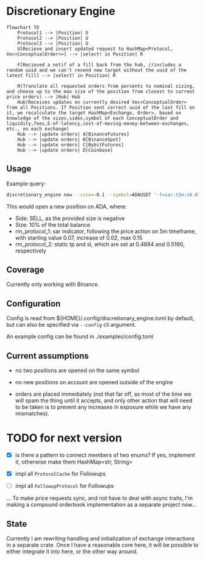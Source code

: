 # Discretionary Engine
```mermaid
flowchart TD
    Protocol1 --> |Position| U
    Protocol2 --> |Position| U
    Protocol3 --> |Position| U
    U[Recieve and insert updated request to HashMap<Protocol, Vec<ConceptualOrder>>] --> |select! in Position| R
    
    F[Recieved a notif of a fill back from the hub, //includes a random uuid and we can't resend new target without the uuid of the latest fill] --> |select! in Position| R

    R(Translate all requested orders from percents to nominal sizing, and choose up to the max size of the position from closest to current price orders) --> |Hub| Hub
    Hub(Receives updates on currently desired Vec<ConceptualOrder> from all Positions. If Position sent correct uuid of the last fill on it, we recalculate the target HashMap<Exchange, Order>, based on knowledge of the sizes,sides,symbol of each ConceptualOrder and liquidity,fees,E-of-latency,cost-of-moving-money-between-exchanges, etc., on each exchange)
    Hub --> |update orders| A[BinanceFutures]
    Hub --> |update orders| B[BinanceSpot]
    Hub --> |update orders| C[BybitFutures]
    Hub --> |update orders| D[Coinbase]
```

## Usage
Example query:
```sh
discretionary_engine new --size=-0.1 --symbol=ADAUSDT '-f=sar:t5m:s0.07:i0.02:m0.15' '-f=tpsl:t0.4884:s0.5190'
```
This would open a new position on ADA, where:
- Side: SELL, as the provided size is negative
- Size: 10% of the total balance
- rm_protocol_1: sar indicator, following the price action on 5m timeframe, with starting value 0.07, increase of 0.02, max 0.15
- rm_protocol_2: static tp and sl, which are set at 0.4884 and 0.5190, respectively

## Coverage
Currently only working with Binance.

## Configuration
Config is read from ${HOME}/.config/discretionary_engine.toml by default, but can also be specified via `--config` cli argument.

An example config can be found in ./examples/config.toml

## Current assumptions
- no two positions are opened on the same symbol

- no new positions on account are opened outside of the engine

- orders are placed immediately (not that far off, as most of the time we will spam the thing until it accepts, and only other action that will need to be taken is to prevent any increases in exposure while we have any mismatches).

# TODO for next version

- [x] is there a pattern to connect members of two enums?
    If yes, implement it, otherwise make them HashMap<str, String>

- [x] impl all `ProtocolCache` for Followups

- [ ] impl all `FollowupProtocol` for Followups

... To make price requests sync, and not have to deal with async traits, I'm making a compound orderbook implementation as a separate project now...


## State
Currently I am rewriting handling and initialization of exchange interactions in a separate crate.
Once I have a reasonable core here, it will be possible to either integrate it into here, or the other way around.
